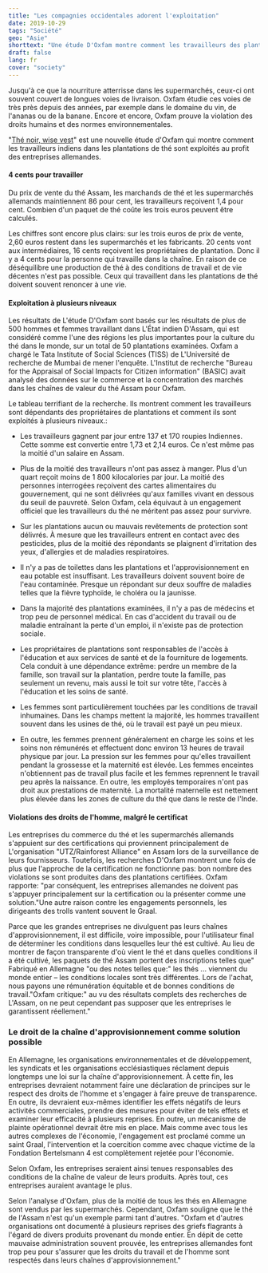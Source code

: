 ```yaml
---
title: "Les compagnies occidentales adorent l'exploitation"
date: 2019-10-29
tags: "Société"
geo: "Asie"
shorttext: "Une étude D'Oxfam montre comment les travailleurs des plantations Indiennes de thé sont exploités. Les entreprises occidentales à bénéficier de cette."
draft: false
lang: fr
cover: "society" 
---
```


Jusqu'à ce que la nourriture atterrisse dans les supermarchés, ceux-ci ont souvent couvert de longues voies de livraison. Oxfam étudie ces voies de très près depuis des années, par exemple dans le domaine du vin, de l'ananas ou de la banane. Encore et encore, Oxfam prouve la violation des droits humains et des normes environnementales.

"[Thé noir, wise vest](/static/downloads/basic-study-assam-tea-value-chains.pdf "Assam Tea value Chains")" est une nouvelle étude d'Oxfam qui montre comment les travailleurs indiens dans les plantations de thé sont exploités au profit des entreprises allemandes.

#### 4 cents pour travailler

Du prix de vente du thé Assam, les marchands de thé et les supermarchés allemands maintiennent 86 pour cent, les travailleurs reçoivent 1,4 pour cent. Combien d'un paquet de thé coûte les trois euros peuvent être calculés. 

Les chiffres sont encore plus clairs: sur les trois euros de prix de vente, 2,60 euros restent dans les supermarchés et les fabricants. 20 cents vont aux intermédiaires, 16 cents reçoivent les propriétaires de plantation. Donc il y a 4 cents pour la personne qui travaille dans la chaîne. En raison de ce déséquilibre une production de thé à des conditions de travail et de vie décentes n'est pas possible. Ceux qui travaillent dans les plantations de thé doivent souvent renoncer à une vie.

#### Exploitation à plusieurs niveaux

Les résultats de L'étude D'Oxfam sont basés sur les résultats de plus de 500 hommes et femmes travaillant dans L'État indien D'Assam, qui est considéré comme l'une des régions les plus importantes pour la culture du thé dans le monde, sur un total de 50 plantations examinées. Oxfam a chargé le Tata Institute of Social Sciences (TISS) de L'Université de recherche de Mumbai de mener l'enquête. L'Institut de recherche "Bureau for the Appraisal of Social Impacts for Citizen information" (BASIC) avait analysé des données sur le commerce et la concentration des marchés dans les chaînes de valeur du thé Assam pour Oxfam.

Le tableau terrifiant de la recherche. Ils montrent comment les travailleurs sont dépendants des propriétaires de plantations et comment ils sont exploités à plusieurs niveaux.:

  - Les travailleurs gagnent par jour entre 137 et 170 roupies Indiennes. Cette somme est convertie entre 1,73 et 2,14 euros. Ce n'est même pas la moitié d'un salaire en Assam.
 
  - Plus de la moitié des travailleurs n'ont pas assez à manger. Plus d'un quart reçoit moins de 1 800 kilocalories par jour. La moitié des personnes interrogées reçoivent des cartes alimentaires du gouvernement, qui ne sont délivrées qu'aux familles vivant en dessous du seuil de pauvreté. Selon Oxfam, cela équivaut à un engagement officiel que les travailleurs du thé ne méritent pas assez pour survivre.
 
  - Sur les plantations aucun ou mauvais revêtements de protection sont délivrés. À mesure que les travailleurs entrent en contact avec des pesticides, plus de la moitié des répondants se plaignent d'irritation des yeux, d'allergies et de maladies respiratoires.
 
  - Il n'y a pas de toilettes dans les plantations et l'approvisionnement en eau potable est insuffisant. Les travailleurs doivent souvent boire de l'eau contaminée. Presque un répondant sur deux souffre de maladies telles que la fièvre typhoïde, le choléra ou la jaunisse.
 
  - Dans la majorité des plantations examinées, il n'y a pas de médecins et trop peu de personnel médical. En cas d'accident du travail ou de maladie entraînant la perte d'un emploi, il n'existe pas de protection sociale.
 
  - Les propriétaires de plantations sont responsables de l'accès à l'éducation et aux services de santé et de la fourniture de logements. Cela conduit à une dépendance extrême: perdre un membre de la famille, son travail sur la plantation, perdre toute la famille, pas seulement un revenu, mais aussi le toit sur votre tête, l'accès à l'éducation et les soins de santé.
 
  - Les femmes sont particulièrement touchées par les conditions de travail inhumaines. Dans les champs mettent la majorité, les hommes travaillent souvent dans les usines de thé, où le travail est payé un peu mieux.
 
  - En outre, les femmes prennent généralement en charge les soins et les soins non rémunérés et effectuent donc environ 13 heures de travail physique par jour. La pression sur les femmes pour qu'elles travaillent pendant la grossesse et la maternité est élevée. Les femmes enceintes n'obtiennent pas de travail plus facile et les femmes reprennent le travail peu après la naissance. En outre, les employés temporaires n'ont pas droit aux prestations de maternité. La mortalité maternelle est nettement plus élevée dans les zones de culture du thé que dans le reste de l'Inde.

#### Violations des droits de l'homme, malgré le certificat

Les entreprises du commerce du thé et les supermarchés allemands s'appuient sur des certifications qui proviennent principalement de L'organisation "UTZ/Rainforest Alliance" en Assam lors de la surveillance de leurs fournisseurs. Toutefois, les recherches D'Oxfam montrent une fois de plus que l'approche de la certification ne fonctionne pas: bon nombre des violations se sont produites dans des plantations certifiées. Oxfam rapporte: "par conséquent, les entreprises allemandes ne doivent pas s'appuyer principalement sur la certification ou la présenter comme une solution."Une autre raison contre les engagements personnels, les dirigeants des trolls vantent souvent le Graal.

Parce que les grandes entreprises ne divulguent pas leurs chaînes d'approvisionnement, il est difficile, voire impossible, pour l'utilisateur final de déterminer les conditions dans lesquelles leur thé est cultivé. Au lieu de montrer de façon transparente d'où vient le thé et dans quelles conditions il a été cultivé, les paquets de thé Assam portent des inscriptions telles que" Fabriqué en Allemagne "ou des notes telles que:" les thés ... viennent du monde entier – les conditions locales sont très différentes. Lors de l'achat, nous payons une rémunération équitable et de bonnes conditions de travail."Oxfam critique:" au vu des résultats complets des recherches de L'Assam, on ne peut cependant pas supposer que les entreprises le garantissent réellement." 

### Le droit de la chaîne d'approvisionnement comme solution possible

En Allemagne, les organisations environnementales et de développement, les syndicats et les organisations ecclésiastiques réclament depuis longtemps une loi sur la chaîne d'approvisionnement. À cette fin, les entreprises devraient notamment faire une déclaration de principes sur le respect des droits de l'homme et s'engager à faire preuve de transparence. En outre, ils devraient eux-mêmes identifier les effets négatifs de leurs activités commerciales, prendre des mesures pour éviter de tels effets et examiner leur efficacité à plusieurs reprises. En outre, un mécanisme de plainte opérationnel devrait être mis en place. Mais comme avec tous les autres complexes de l'économie, l'engagement est proclamé comme un saint Graal, l'intervention et la coercition comme avec chaque victime de la Fondation Bertelsmann 4 est complètement rejetée pour l'économie. 

Selon Oxfam, les entreprises seraient ainsi tenues responsables des conditions de la chaîne de valeur de leurs produits. Après tout, ces entreprises auraient avantage le plus.

Selon l'analyse d'Oxfam, plus de la moitié de tous les thés en Allemagne sont vendus par les supermarchés. Cependant, Oxfam souligne que le thé de l'Assam n'est qu'un exemple parmi tant d'autres. "Oxfam et d'autres organisations ont documenté à plusieurs reprises des griefs flagrants à l'égard de divers produits provenant du monde entier. En dépit de cette mauvaise administration souvent prouvée, les entreprises allemandes font trop peu pour s'assurer que les droits du travail et de l'homme sont respectés dans leurs chaînes d'approvisionnement."
